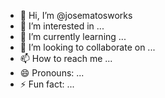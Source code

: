 - 👋 Hi, I’m @josematosworks
- 👀 I’m interested in ...
- 🌱 I’m currently learning ...
- 💞️ I’m looking to collaborate on ...
- 📫 How to reach me ...
- 😄 Pronouns: ...
- ⚡ Fun fact: ...

<!---
josematosworks/josematosworks is a ✨ special ✨ repository because its `README.md` (this file) appears on your GitHub profile.
You can click the Preview link to take a look at your changes.
--->
